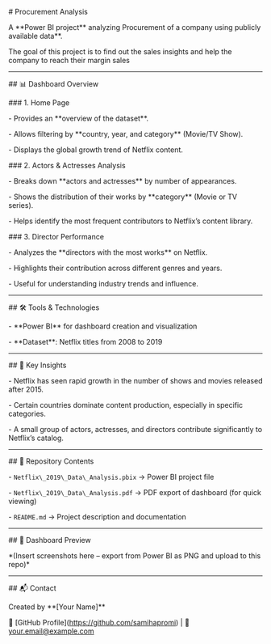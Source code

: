 \# Procurement Analysis



A \*\*Power BI project\*\* analyzing Procurement of a company using publicly available data\*\*.  

The goal of this project is to find out the sales insights and help the company to reach their margin sales

---



\## 📊 Dashboard Overview



\### 1. Home Page

\- Provides an \*\*overview of the dataset\*\*.  

\- Allows filtering by \*\*country, year, and category\*\* (Movie/TV Show).  

\- Displays the global growth trend of Netflix content.



\### 2. Actors \& Actresses Analysis

\- Breaks down \*\*actors and actresses\*\* by number of appearances.  

\- Shows the distribution of their works by \*\*category\*\* (Movie or TV series).  

\- Helps identify the most frequent contributors to Netflix’s content library.



\### 3. Director Performance

\- Analyzes the \*\*directors with the most works\*\* on Netflix.  

\- Highlights their contribution across different genres and years.  

\- Useful for understanding industry trends and influence.



---



\## 🛠️ Tools \& Technologies

\- \*\*Power BI\*\* for dashboard creation and visualization  

\- \*\*Dataset\*\*: Netflix titles from 2008 to 2019  



---



\## 🚀 Key Insights

\- Netflix has seen rapid growth in the number of shows and movies released after 2015.  

\- Certain countries dominate content production, especially in specific categories.  

\- A small group of actors, actresses, and directors contribute significantly to Netflix’s catalog.  



---



\## 📂 Repository Contents

\- `Netflix\_2019\_Data\_Analysis.pbix` → Power BI project file  

\- `Netflix\_2019\_Data\_Analysis.pdf` → PDF export of dashboard (for quick viewing)  

\- `README.md` → Project description and documentation  



---



\## 📸 Dashboard Preview

\*(Insert screenshots here – export from Power BI as PNG and upload to this repo)\*



---



\## 📬 Contact

Created by \*\*\[Your Name]\*\*  

🔗 \[GitHub Profile](https://github.com/samihapromi) | 📧 your.email@example.com



